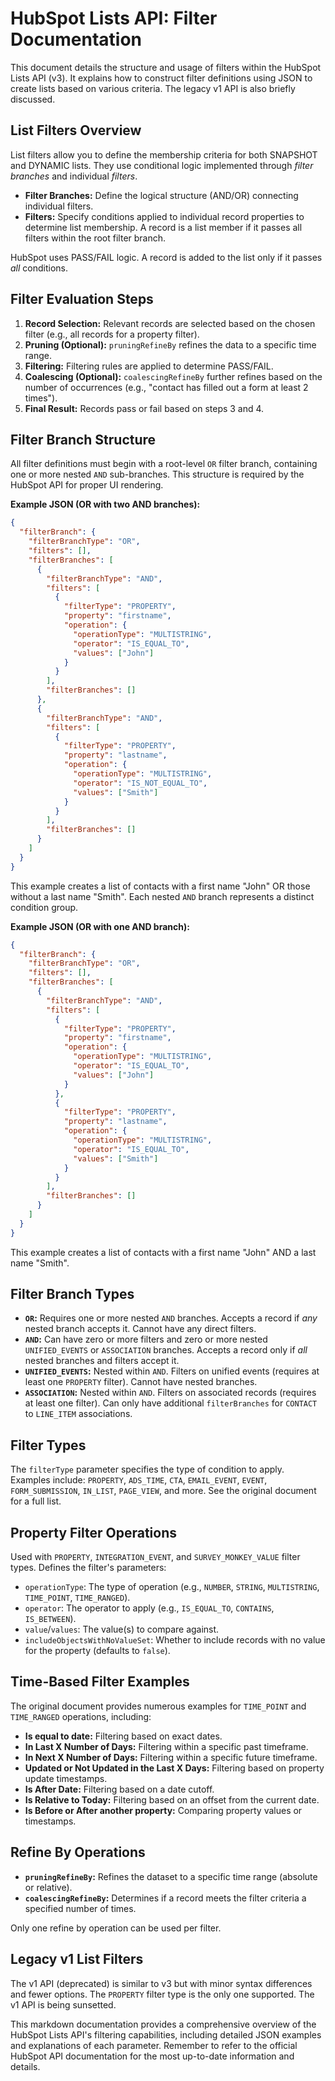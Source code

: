 # HubSpot Lists API: Filter Documentation

This document details the structure and usage of filters within the HubSpot Lists API (v3).  It explains how to construct filter definitions using JSON to create lists based on various criteria.  The legacy v1 API is also briefly discussed.

## List Filters Overview

List filters allow you to define the membership criteria for both SNAPSHOT and DYNAMIC lists.  They use conditional logic implemented through *filter branches* and individual *filters*.

* **Filter Branches:** Define the logical structure (AND/OR) connecting individual filters.
* **Filters:** Specify conditions applied to individual record properties to determine list membership.  A record is a list member if it passes all filters within the root filter branch.

HubSpot uses PASS/FAIL logic. A record is added to the list only if it passes *all* conditions.

## Filter Evaluation Steps

1. **Record Selection:** Relevant records are selected based on the chosen filter (e.g., all records for a property filter).
2. **Pruning (Optional):** `pruningRefineBy` refines the data to a specific time range.
3. **Filtering:** Filtering rules are applied to determine PASS/FAIL.
4. **Coalescing (Optional):** `coalescingRefineBy` further refines based on the number of occurrences (e.g., "contact has filled out a form at least 2 times").
5. **Final Result:** Records pass or fail based on steps 3 and 4.

## Filter Branch Structure

All filter definitions must begin with a root-level `OR` filter branch, containing one or more nested `AND` sub-branches. This structure is required by the HubSpot API for proper UI rendering.

**Example JSON (OR with two AND branches):**

```json
{
  "filterBranch": {
    "filterBranchType": "OR",
    "filters": [],
    "filterBranches": [
      {
        "filterBranchType": "AND",
        "filters": [
          {
            "filterType": "PROPERTY",
            "property": "firstname",
            "operation": {
              "operationType": "MULTISTRING",
              "operator": "IS_EQUAL_TO",
              "values": ["John"]
            }
          }
        ],
        "filterBranches": []
      },
      {
        "filterBranchType": "AND",
        "filters": [
          {
            "filterType": "PROPERTY",
            "property": "lastname",
            "operation": {
              "operationType": "MULTISTRING",
              "operator": "IS_NOT_EQUAL_TO",
              "values": ["Smith"]
            }
          }
        ],
        "filterBranches": []
      }
    ]
  }
}
```

This example creates a list of contacts with a first name "John" OR those without a last name "Smith".  Each nested `AND` branch represents a distinct condition group.

**Example JSON (OR with one AND branch):**

```json
{
  "filterBranch": {
    "filterBranchType": "OR",
    "filters": [],
    "filterBranches": [
      {
        "filterBranchType": "AND",
        "filters": [
          {
            "filterType": "PROPERTY",
            "property": "firstname",
            "operation": {
              "operationType": "MULTISTRING",
              "operator": "IS_EQUAL_TO",
              "values": ["John"]
            }
          },
          {
            "filterType": "PROPERTY",
            "property": "lastname",
            "operation": {
              "operationType": "MULTISTRING",
              "operator": "IS_EQUAL_TO",
              "values": ["Smith"]
            }
          }
        ],
        "filterBranches": []
      }
    ]
  }
}
```

This example creates a list of contacts with a first name "John" AND a last name "Smith".


## Filter Branch Types

* **`OR`:**  Requires one or more nested `AND` branches. Accepts a record if *any* nested branch accepts it.  Cannot have any direct filters.
* **`AND`:** Can have zero or more filters and zero or more nested `UNIFIED_EVENTS` or `ASSOCIATION` branches. Accepts a record only if *all* nested branches and filters accept it.
* **`UNIFIED_EVENTS`:**  Nested within `AND`. Filters on unified events (requires at least one `PROPERTY` filter).  Cannot have nested branches.
* **`ASSOCIATION`:** Nested within `AND`. Filters on associated records (requires at least one filter).  Can only have additional `filterBranches` for `CONTACT` to `LINE_ITEM` associations.

## Filter Types

The `filterType` parameter specifies the type of condition to apply.  Examples include: `PROPERTY`, `ADS_TIME`, `CTA`, `EMAIL_EVENT`, `EVENT`, `FORM_SUBMISSION`, `IN_LIST`, `PAGE_VIEW`, and more.  See the original document for a full list.


## Property Filter Operations

Used with `PROPERTY`, `INTEGRATION_EVENT`, and `SURVEY_MONKEY_VALUE` filter types.  Defines the filter's parameters:

* `operationType`:  The type of operation (e.g., `NUMBER`, `STRING`, `MULTISTRING`, `TIME_POINT`, `TIME_RANGED`).
* `operator`: The operator to apply (e.g., `IS_EQUAL_TO`, `CONTAINS`, `IS_BETWEEN`).
* `value`/`values`: The value(s) to compare against.
* `includeObjectsWithNoValueSet`:  Whether to include records with no value for the property (defaults to `false`).

## Time-Based Filter Examples

The original document provides numerous examples for `TIME_POINT` and `TIME_RANGED` operations, including:

* **Is equal to date:** Filtering based on exact dates.
* **In Last X Number of Days:** Filtering within a specific past timeframe.
* **In Next X Number of Days:** Filtering within a specific future timeframe.
* **Updated or Not Updated in the Last X Days:** Filtering based on property update timestamps.
* **Is After Date:** Filtering based on a date cutoff.
* **Is Relative to Today:** Filtering based on an offset from the current date.
* **Is Before or After another property:** Comparing property values or timestamps.


## Refine By Operations

* **`pruningRefineBy`:** Refines the dataset to a specific time range (absolute or relative).
* **`coalescingRefineBy`:**  Determines if a record meets the filter criteria a specified number of times.

Only one refine by operation can be used per filter.

## Legacy v1 List Filters

The v1 API (deprecated) is similar to v3 but with minor syntax differences and fewer options.  The `PROPERTY` filter type is the only one supported.  The v1 API is being sunsetted.


This markdown documentation provides a comprehensive overview of the HubSpot Lists API's filtering capabilities, including detailed JSON examples and explanations of each parameter. Remember to refer to the official HubSpot API documentation for the most up-to-date information and details.
